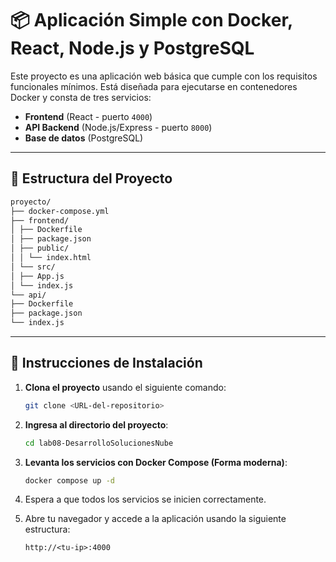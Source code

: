 # 📦 Aplicación Simple con Docker, React, Node.js y PostgreSQL

Este proyecto es una aplicación web básica que cumple con los requisitos funcionales mínimos. Está diseñada para ejecutarse en contenedores Docker y consta de tres servicios:

- **Frontend** (React - puerto `4000`)
- **API Backend** (Node.js/Express - puerto `8000`)
- **Base de datos** (PostgreSQL)

---

## 📁 Estructura del Proyecto
```bash
proyecto/
├── docker-compose.yml
├── frontend/
│ ├── Dockerfile
│ ├── package.json
│ ├── public/
│ │ └── index.html
│ └── src/
│ ├── App.js
│ └── index.js
└── api/
├── Dockerfile
├── package.json
└── index.js
```

---

## 🚀 Instrucciones de Instalación

1. **Clona el proyecto** usando el siguiente comando:

   ```bash
   git clone <URL-del-repositorio>
   ```

2. **Ingresa al directorio del proyecto**:

   ```bash
   cd lab08-DesarrolloSolucionesNube
   ```

3. **Levanta los servicios con Docker Compose (Forma moderna)**:

   ```bash
   docker compose up -d
   ```

4. Espera a que todos los servicios se inicien correctamente.

5. Abre tu navegador y accede a la aplicación usando la siguiente estructura:  
   ```
   http://<tu-ip>:4000
   ```


